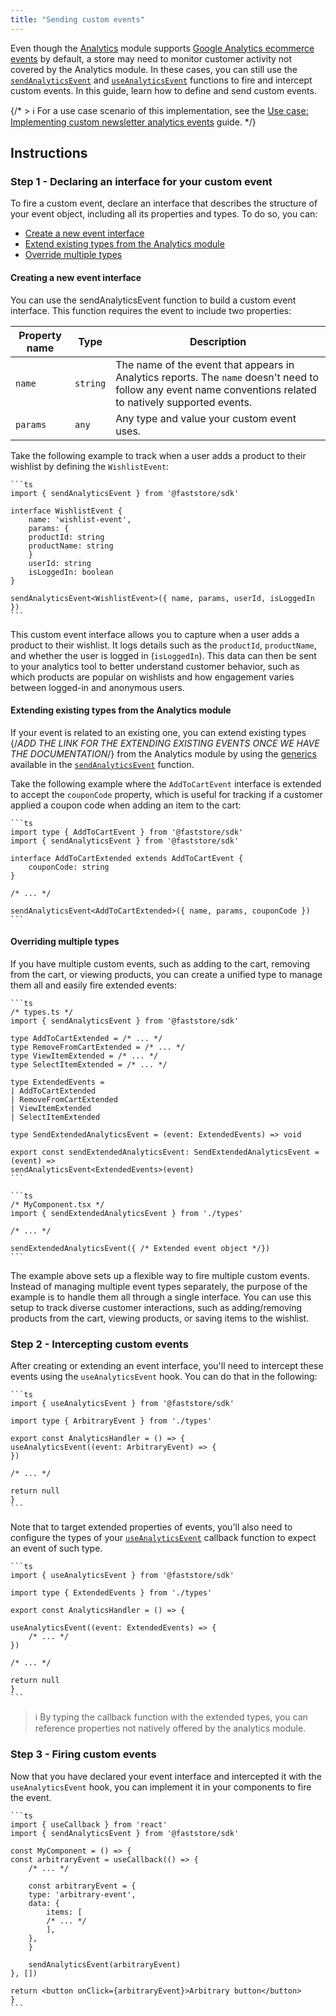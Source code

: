 ```yaml
---
title: "Sending custom events"
---
```


Even though the [Analytics](https://developers.vtex.com/docs/guides/faststore/analytics-overview) module supports [Google Analytics ecommerce events](https://support.google.com/analytics/answer/14434488?hl=en) by default, a store may need to monitor customer activity not covered by the Analytics module. In these cases, you can still use the [`sendAnalyticsEvent`](https://developers.vtex.com/docs/guides/faststore/analytics-send-analytics-event) and [`useAnalyticsEvent`](https://developers.vtex.com/docs/guides/faststore/analytics-use-analytics-event) functions to fire and intercept custom events. In this guide, learn how to define and send custom events.

{/* > ℹ For a use case scenario of this implementation, see the [Use case: Implementing custom newsletter analytics events](https://docs.google.com/document/d/11ziaTwu4I-n_YcbDQi8Gavt5ss7hGqMXM393I7JsjCk/edit?tab=t.0) guide. */}

## Instructions

### Step 1 - Declaring an interface for your custom event

To fire a custom event, declare an interface that describes the structure of your event object, including all its properties and types. To do so, you can:

- [Create a new event interface](#creating-a-new-event-interface)
- [Extend existing types from the Analytics module](#extending-existing-types-from-the-analytics-module)
- [Override multiple types](#overriding-multiple-types)

#### Creating a new event interface

You can use the sendAnalyticsEvent function to build a custom event interface. This function requires the event to include two properties:

| Property name | Type | Description |
| ------------------- |-------- |---------------- |
| `name`            | `string` | The name of the event that appears in Analytics reports. The `name` doesn't need to follow any event name conventions related to natively supported events. |
| `params` | `any` | Any type and value your custom event uses. |

Take the following example to track when a user adds a product to their wishlist by defining the `WishlistEvent`:

    ```ts
    import { sendAnalyticsEvent } from '@faststore/sdk'

    interface WishlistEvent {
        name: 'wishlist-event',
        params: {
        productId: string
        productName: string
        }
        userId: string
        isLoggedIn: boolean
    }

    sendAnalyticsEvent<WishlistEvent>({ name, params, userId, isLoggedIn })
    ```

This custom event interface allows you to capture when a user adds a product to their wishlist. It logs details such as the `productId`, `productName`, and whether the user is logged in (`isLoggedIn`). This data can then be sent to your analytics tool to better understand customer behavior, such as which products are popular on wishlists and how engagement varies between logged-in and anonymous users.

#### Extending existing types from the Analytics module

If your event is related to an existing one, you can extend existing types {/*ADD THE LINK FOR THE EXTENDING EXISTING EVENTS ONCE WE HAVE THE DOCUMENTATION*/} from the Analytics module by using the [generics](https://www.typescriptlang.org/docs/handbook/2/generics.html) available in the [`sendAnalyticsEvent`](https://developers.vtex.com/docs/guides/faststore/analytics-send-analytics-event) function.

Take the following example where the `AddToCartEvent` interface is extended to accept the `couponCode` property, which is useful for tracking if a customer applied a coupon code when adding an item to the cart:

    ```ts
    import type { AddToCartEvent } from '@faststore/sdk'
    import { sendAnalyticsEvent } from '@faststore/sdk'

    interface AddToCartExtended extends AddToCartEvent {
        couponCode: string
    }

    /* ... */

    sendAnalyticsEvent<AddToCartExtended>({ name, params, couponCode })
    ```

#### Overriding multiple types

If you have multiple custom events, such as adding to the cart, removing from the cart, or viewing products, you can create a unified type to manage them all and easily fire extended events:

    ```ts
    /* types.ts */
    import { sendAnalyticsEvent } from '@faststore/sdk'

    type AddToCartExtended = /* ... */
    type RemoveFromCartExtended = /* ... */
    type ViewItemExtended = /* ... */
    type SelectItemExtended = /* ... */

    type ExtendedEvents =
    | AddToCartExtended
    | RemoveFromCartExtended
    | ViewItemExtended
    | SelectItemExtended

    type SendExtendedAnalyticsEvent = (event: ExtendedEvents) => void

    export const sendExtendedAnalyticsEvent: SendExtendedAnalyticsEvent = (event) =>
    sendAnalyticsEvent<ExtendedEvents>(event)
    ```

    ```ts
    /* MyComponent.tsx */
    import { sendExtendedAnalyticsEvent } from './types'

    /* ... */

    sendExtendedAnalyticsEvent({ /* Extended event object */})
    ```

The example above sets up a flexible way to fire multiple custom events. Instead of managing multiple event types separately, the purpose of the example is to handle them all through a single interface. You can use this setup to track diverse customer interactions, such as adding/removing products from the cart, viewing products, or saving items to the wishlist.

### Step 2 - Intercepting custom events

After creating or extending an event interface, you'll need to intercept these events using the `useAnalyticsEvent` hook. You can do that in the following:

    ```ts
    import { useAnalyticsEvent } from '@faststore/sdk'

    import type { ArbitraryEvent } from './types'

    export const AnalyticsHandler = () => {
    useAnalyticsEvent((event: ArbitraryEvent) => {
    })

    /* ... */

    return null
    }
    ```

Note that to target extended properties of events, you'll also need to configure the types of your [`useAnalyticsEvent`](/reference/sdk/analytics/useAnalyticsEvent) callback function to expect an event of such type.

    ```ts
    import { useAnalyticsEvent } from '@faststore/sdk'

    import type { ExtendedEvents } from './types'

    export const AnalyticsHandler = () => {

    useAnalyticsEvent((event: ExtendedEvents) => {
        /* ... */
    })

    /* ... */

    return null
    }
    ```

> ℹ  By typing the callback function with the extended types, you can reference properties not natively offered by the analytics module.

### Step 3 - Firing custom events

Now that you have declared your event interface and intercepted it with the `useAnalyticsEvent` hook, you can implement it in your components to fire the event.

    ```ts
    import { useCallback } from 'react'
    import { sendAnalyticsEvent } from '@faststore/sdk'

    const MyComponent = () => {
    const arbitraryEvent = useCallback(() => {
        /* ... */

        const arbitraryEvent = {
        type: 'arbitrary-event',
        data: {
            items: [
            /* ... */
            ],
        },
        }

        sendAnalyticsEvent(arbitraryEvent)
    }, [])

    return <button onClick={arbitraryEvent}>Arbitrary button</button>
    }
    ```
